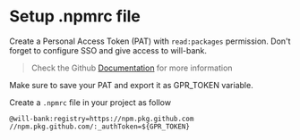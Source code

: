 # Setup .npmrc file

Create a Personal Access Token (PAT) with `read:packages` permission. Don't forget to configure SSO and give access to will-bank.

> Check the Github [Documentation](https://docs.github.com/en/packages/working-with-a-github-packages-registry/working-with-the-npm-registry#authenticating-to-github-packages) for more information

Make sure to save your PAT and export it as GPR_TOKEN variable.

Create a `.npmrc` file in your project as follow

```
@will-bank:registry=https://npm.pkg.github.com
//npm.pkg.github.com/:_authToken=${GPR_TOKEN}
```
